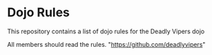 Dojo Rules
==========

This repository contains a list of dojo rules for the Deadly Vipers dojo

All members should read the rules.
"https://github.com/deadlyvipers"

